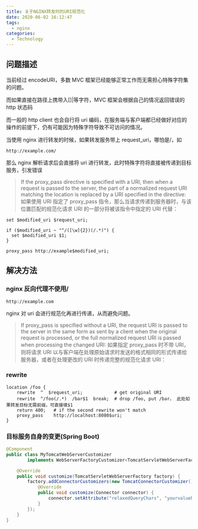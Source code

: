 ```yaml
---
title: 关于NGINX转发时的URI规范化
date: 2020-06-02 16:12:47
tags:
  - nginx
categories:
  - Technology
---
```


## 问题描述

当前经过 encodeURI，多数 MVC 框架已经能够正常工作而无需担心特殊字符集的问题。

而如果直接在路径上携带入[]|等字符，MVC 框架会根据自己的情况返回错误的 http 状态码

而一般的 http client 也会自行将 uri 编码，在服务端与客户端都已经做好对应的操作的前提下，仍有可能因为特殊字符导致不可访问的情况。

当使用 nginx 进行转发的时候，如果转发服务带上 request_uri，哪怕是/，如

```
http://example.com/
```

那么 nginx 解析请求后会直接将 uri 进行转发，此时特殊字符将直接被传递到目标服务，引发错误

> If the proxy_pass directive is specified with a URI, then when a request is passed to the server, the part of a normalized request URI matching the location is replaced by a URI specified in the directive:
> 如果使用 URI 指定了 proxy_pass 指令，那么当请求传递到服务器时，与该位置匹配的规范化请求 URI 的一部分将被该指令中指定的 URI 代替：

```
set $modified_uri $request_uri;

if ($modified_uri ~ "^/([\w]{2})(/.*)") {
  set $modified_uri $1;
}

proxy_pass http://example$modified_uri;
```

## 解决方法

### nginx 反向代理不使用/

```
http://example.com
```

nginx 对 uri 会进行规范化再进行传递，从而避免问题。

> If proxy_pass is specified without a URI, the request URI is passed to the server in the same form as sent by a client when the original request is processed, or the full normalized request URI is passed when processing the changed URI:
> 如果指定 proxy_pass 时不带 URI，则将请求 URI 以与客户端在处理原始请求时发送的格式相同的形式传递给服务器，或者在处理更改的 URI 时传递完整的规范化请求 URI：

### rewrite

```nginx
location /foo {
    rewrite  ^  $request_uri;            # get original URI
    rewrite  ^/foo(/.*)  /bar$1  break;  # drop /foo, put /bar， 此处如果转发目标无需前缀，可直接填$1
    return 400;   # if the second rewrite won't match
    proxy_pass    http://localhost:8080$uri;
}
```

### 目标服务自身的变更(Spring Boot)

```java
@Component
public class MyTomcatWebServerCustomizer
        implements WebServerFactoryCustomizer<TomcatServletWebServerFactory> {

    @Override
    public void customize(TomcatServletWebServerFactory factory) {
        factory.addConnectorCustomizers(new TomcatConnectorCustomizer() {
            @Override
            public void customize(Connector connector) {
                connector.setAttribute("relaxedQueryChars", "yourvaluehere");
            }
        });
    }
}
```
